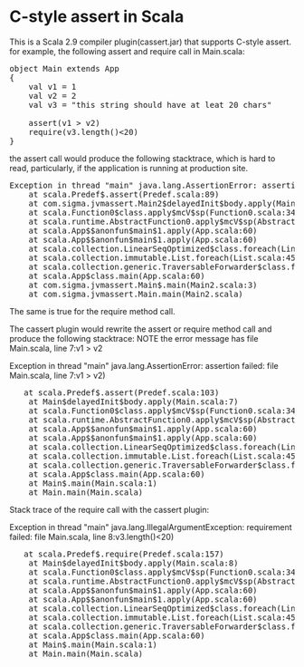 C-style assert in Scala
=======================
This is a Scala 2.9 compiler plugin(<bold>cassert.jar</bold>) that supports C-style assert.
for example, the following assert and require call in Main.scala:
<pre>
object Main extends App 
{
    val v1 = 1
    val v2 = 2
    val v3 = "this string should have at leat 20 chars"
	        
    assert(v1 > v2)
    require(v3.length()<20)
}			    
</pre>

the assert call would produce the following stacktrace, which is hard to read, particularly, if the application 
is running at production site.


<pre>Exception in thread "main" java.lang.AssertionError: assertion failed
	at scala.Predef$.assert(Predef.scala:89)
	at com.sigma.jvmassert.Main2$delayedInit$body.apply(Main2.scala:9)
	at scala.Function0$class.apply$mcV$sp(Function0.scala:34)
	at scala.runtime.AbstractFunction0.apply$mcV$sp(AbstractFunction0.scala:12)
	at scala.App$$anonfun$main$1.apply(App.scala:60)
	at scala.App$$anonfun$main$1.apply(App.scala:60)
	at scala.collection.LinearSeqOptimized$class.foreach(LinearSeqOptimized.scala:59)
	at scala.collection.immutable.List.foreach(List.scala:45)
	at scala.collection.generic.TraversableForwarder$class.foreach(TraversableForwarder.scala:30)
	at scala.App$class.main(App.scala:60)
	at com.sigma.jvmassert.Main$.main(Main2.scala:3)
	at com.sigma.jvmassert.Main.main(Main2.scala)
</pre>

The same is true for the require method call.

The cassert plugin would rewrite the assert or require method call and produce the following stacktrace:
NOTE the error message has <bold>file Main.scala, line 7:v1 > v2</bold>


Exception in thread "main" java.lang.AssertionError: assertion failed: <bold>file Main.scala, line 7:v1 > v2)</bold>
<pre>	at scala.Predef$.assert(Predef.scala:103)
	at Main$delayedInit$body.apply(Main.scala:7)
	at scala.Function0$class.apply$mcV$sp(Function0.scala:34)
	at scala.runtime.AbstractFunction0.apply$mcV$sp(AbstractFunction0.scala:12)
	at scala.App$$anonfun$main$1.apply(App.scala:60)
	at scala.App$$anonfun$main$1.apply(App.scala:60)
	at scala.collection.LinearSeqOptimized$class.foreach(LinearSeqOptimized.scala:59)
	at scala.collection.immutable.List.foreach(List.scala:45)
	at scala.collection.generic.TraversableForwarder$class.foreach(TraversableForwarder.scala:30)
	at scala.App$class.main(App.scala:60)
	at Main$.main(Main.scala:1)
	at Main.main(Main.scala)
</pre>
	
Stack trace of the require call with the cassert plugin:

Exception in thread "main" java.lang.IllegalArgumentException: requirement failed: <bold>file Main.scala, line 8:v3.length()<20)</bold>
<pre>	at scala.Predef$.require(Predef.scala:157)
	at Main$delayedInit$body.apply(Main.scala:8)
	at scala.Function0$class.apply$mcV$sp(Function0.scala:34)
	at scala.runtime.AbstractFunction0.apply$mcV$sp(AbstractFunction0.scala:12)
	at scala.App$$anonfun$main$1.apply(App.scala:60)
	at scala.App$$anonfun$main$1.apply(App.scala:60)
	at scala.collection.LinearSeqOptimized$class.foreach(LinearSeqOptimized.scala:59)
	at scala.collection.immutable.List.foreach(List.scala:45)
	at scala.collection.generic.TraversableForwarder$class.foreach(TraversableForwarder.scala:30)
	at scala.App$class.main(App.scala:60)
	at Main$.main(Main.scala:1)
	at Main.main(Main.scala)	
</pre>
		